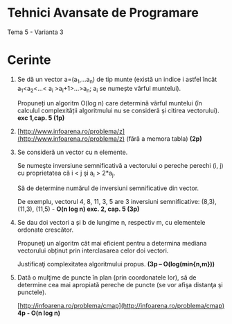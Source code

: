 # Tehnici Avansate de Programare

Tema 5 - Varianta 3

Cerinte
===

  1. Se dă un vector a=(a<sub>1</sub>,…a<sub>n</sub>) de tip munte (există un indice
  i astfel încât a<sub>1</sub>&lt;a<sub>2</sub>&lt;…&lt; a<sub>i</sub> &gt;a<sub>i</sub>+1&gt;…&gt;a<sub>n</sub>;
  a<sub>i</sub> se numește vârful muntelui).
  
     Propuneți un algoritm O(log n) care determină vârful muntelui (în calculul complexității algoritmului nu se
     consideră și citirea vectorului). __exc 1,cap. 5 (1p)__
     
  2. [http://www.infoarena.ro/problema/z](http://www.infoarena.ro/problema/z) (fără a memora tabla) __(2p)__
  
  3. Se consideră un vector cu n elemente. 
     
     Se numeşte inversiune semnificativă a vectorului o pereche perechi (i, j) cu proprietatea că i &lt;
     j şi a<sub>i</sub> &gt; 2*a<sub>j</sub>.
     
     Să de determine numărul de inversiuni semnificative din vector. 
     
     De exemplu, vectorul 4, 8, 11, 3, 5 are 3 inversiuni semnificative: (8,3), (11,3), (11,5) - 
     __O(n log n) exc. 2, cap. 5 (3p)__
     
  4. Se dau doi vectori a și b de lungime n, respectiv m, cu elementele ordonate crescător.
     
     Propuneţi un algoritm cât mai eficient pentru a determina mediana vectorului obținut prin interclasarea celor doi
     vectori. 
     
     Justificaţi complexitatea algoritmului propus. __(3p – O(log(min{n,m}))__
     
  5. Dată o mulţime de puncte în plan (prin coordonatele lor), să de determine cea mai apropiată pereche
     de puncte (se vor afişa distanţa şi punctele).
     
     [http://infoarena.ro/problema/cmap](http://infoarena.ro/problema/cmap) 
     __4p - O(n log n)__